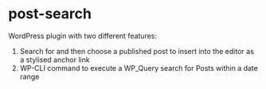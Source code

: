 # post-search
WordPress plugin with two different features: 
1. Search for and then choose a published post to insert into the editor as a stylised anchor link
2. WP-CLI command to execute a WP_Query search for Posts within a date range
